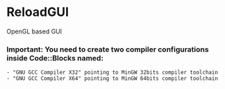 # ReloadGUI
 OpenGL based GUI

### Important: You need to create two compiler configurations inside Code::Blocks named:
	- "GNU GCC Compiler X32" pointing to MinGW 32bits compiler toolchain
	- "GNU GCC Compiler X64" pointing to MinGW 64bits compiler toolchain
	